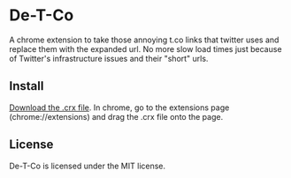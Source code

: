 # De-T-Co

A chrome extension to take those annoying t.co links that twitter uses and replace them with the expanded url. No more slow load times just because of Twitter's infrastructure issues and their "short" urls.

## Install

[Download the .crx file](https://github.com/johnpbloch/De-T-Co/raw/master/de-t-co.crx). In chrome, go to the extensions page (chrome://extensions) and drag the .crx file onto the page.

## License

De-T-Co is licensed under the MIT license.
